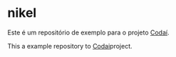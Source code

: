 # nikel

Este é um repositório de exemplo para o projeto [Codaí](https://plataforma.growdev.com.br/).

This a example repository to [Codai](https://plataforma.growdev.com.br/)project.
